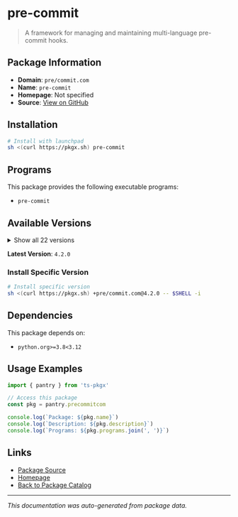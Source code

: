 # pre-commit

> A framework for managing and maintaining multi-language pre-commit hooks.

## Package Information

- **Domain**: `pre/commit.com`
- **Name**: `pre-commit`
- **Homepage**: Not specified
- **Source**: [View on GitHub](https://github.com/pkgxdev/pantry/tree/main/projects/pre-commit.com/package.yml)

## Installation

```bash
# Install with launchpad
sh <(curl https://pkgx.sh) pre-commit
```

## Programs

This package provides the following executable programs:

- `pre-commit`

## Available Versions

<details>
<summary>Show all 22 versions</summary>

- `4.2.0`, `4.1.0`, `4.0.1`, `4.0.0`, `3.8.0`
- `3.7.1`, `3.7.0`, `3.6.2`, `3.6.1`, `3.6.0`
- `3.5.0`, `3.4.0`, `3.3.3`, `3.3.2`, `3.3.1`
- `3.3.0`, `3.2.2`, `3.2.1`, `3.2.0`, `3.1.1`
- `3.1.0`, `3.0.4`

</details>

**Latest Version**: `4.2.0`

### Install Specific Version

```bash
# Install specific version
sh <(curl https://pkgx.sh) +pre/commit.com@4.2.0 -- $SHELL -i
```

## Dependencies

This package depends on:

- `python.org>=3.8<3.12`

## Usage Examples

```typescript
import { pantry } from 'ts-pkgx'

// Access this package
const pkg = pantry.precommitcom

console.log(`Package: ${pkg.name}`)
console.log(`Description: ${pkg.description}`)
console.log(`Programs: ${pkg.programs.join(', ')}`)
```

## Links

- [Package Source](https://github.com/pkgxdev/pantry/tree/main/projects/pre-commit.com/package.yml)
- [Homepage](#)
- [Back to Package Catalog](../package-catalog.md)

---

*This documentation was auto-generated from package data.*
